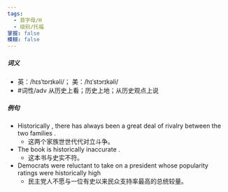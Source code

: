 ```yaml
---
tags:
  - 首字母/H
  - 级别/托福
掌握: false
模糊: false
---
```

##### 词义
- 英：/hɪsˈtɒrɪkəli/； 美：/hɪˈstɔrɪkəli/
- #词性/adv  从历史上看；历史上地；从历史观点上说
##### 例句
- Historically , there has always been a great deal of rivalry between the two families .
	- 这两个家族世世代代对立斗争。
- The book is historically inaccurate .
	- 这本书与史实不符。
- Democrats were reluctant to take on a president whose popularity ratings were historically high
	- 民主党人不愿与一位有史以来民众支持率最高的总统较量。
